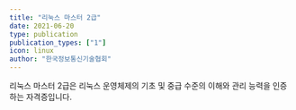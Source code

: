 ```yaml
---
title: "리눅스 마스터 2급"
date: 2021-06-20
type: publication
publication_types: ["1"]
icon: linux
author: "한국정보통신기술협회"
---
```


리눅스 마스터 2급은 리눅스 운영체제의 기초 및 중급 수준의 이해와 관리 능력을 인증하는 자격증입니다.
